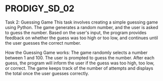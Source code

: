 # PRODIGY_SD_02
Task 2: Guessing Game
This task involves creating a simple guessing game using Python. The game generates a random number, and the user is asked to guess the number. Based on the user's input, the program provides feedback on whether the guess was too high or too low, and continues until the user guesses the correct number.

How the Guessing Game works:
The game randomly selects a number between 1 and 100.
The user is prompted to guess the number.
After each guess, the program will inform the user if the guess was too high, too low, or correct.
The game keeps track of the number of attempts and displays the total once the user guesses correctly.

